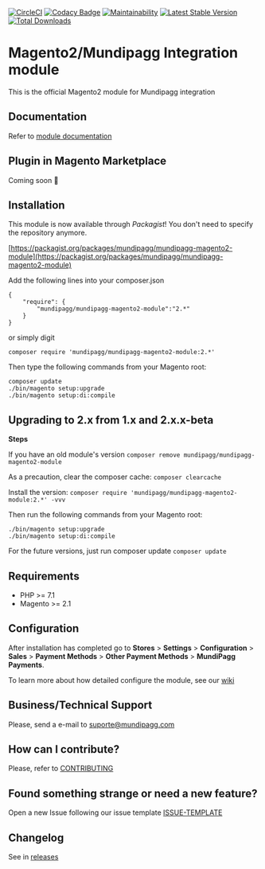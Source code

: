 [![CircleCI](https://circleci.com/gh/mundipagg/magento2/tree/master.svg?style=shield)](https://circleci.com/gh/mundipagg/magento2/tree/master)
[![Codacy Badge](https://api.codacy.com/project/badge/Grade/2213fc1ce8f14e7bb0861f232a310233)](https://www.codacy.com/app/mundipagg/magento2?utm_source=github.com&utm_medium=referral&utm_content=mundipagg/magento2&utm_campaign=badger)
[![Maintainability](https://api.codeclimate.com/v1/badges/e279af4b87b47e56723a/maintainability)](https://codeclimate.com/github/mundipagg/magento2/maintainability)
[![Latest Stable Version](https://poser.pugx.org/mundipagg/mundipagg-magento2-module/v/stable)](https://packagist.org/packages/mundipagg/mundipagg-magento2-module)
[![Total Downloads](https://poser.pugx.org/mundipagg/mundipagg-magento2-module/downloads)](https://packagist.org/packages/mundipagg/mundipagg-magento2-module)

# Magento2/Mundipagg Integration module
This is the official Magento2 module for Mundipagg integration

## Documentation
Refer to [module documentation](https://github.com/mundipagg/magento2/wiki)

## Plugin in Magento Marketplace
Coming soon :construction:

## Installation

This module is now available through *Packagist*! You don't need to specify the repository anymore.

[https://packagist.org/packages/mundipagg/mundipagg-magento2-module](https://packagist.org/packages/mundipagg/mundipagg-magento2-module)

Add the following lines into your composer.json 
```
{
	"require": {
		"mundipagg/mundipagg-magento2-module":"2.*"
	}
}
```

or simply digit 
```
composer require 'mundipagg/mundipagg-magento2-module:2.*'
```
 
Then type the following commands from your Magento root:

```
composer update
./bin/magento setup:upgrade
./bin/magento setup:di:compile
```

## Upgrading to 2.x from 1.x and 2.x.x-beta

**Steps**

If you have an old module's version
`composer remove mundipagg/mundipagg-magento2-module`

As a precaution, clear the composer cache:
`composer clearcache`

Install the version:
`composer require 'mundipagg/mundipagg-magento2-module:2.*' -vvv`

Then run the following commands from your Magento root:

```
./bin/magento setup:upgrade
./bin/magento setup:di:compile
```

For the future versions, just run composer update
`composer update`




## Requirements
* PHP >= 7.1
* Magento >= 2.1

## Configuration

After installation has completed go to **Stores** > **Settings** > **Configuration** > **Sales** > **Payment Methods** > **Other Payment Methods** > **MundiPagg Payments**.

To learn more about how detailed configure the module, see our [wiki](https://github.com/mundipagg/magento2/wiki)

## Business/Technical Support

Please, send a e-mail to [suporte@mundipagg.com](mailto:suporte@mundipagg.com)

## How can I contribute?
Please, refer to [CONTRIBUTING](CONTRIBUTING.md)

## Found something strange or need a new feature?
Open a new Issue following our issue template [ISSUE-TEMPLATE](ISSUE-TEMPLATE.md)

## Changelog
See in [releases](https://github.com/mundipagg/magento2/releases)
